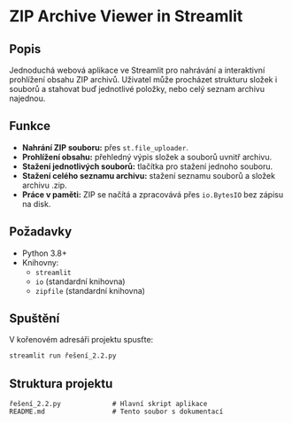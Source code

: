 # ZIP Archive Viewer in Streamlit

## Popis
Jednoduchá webová aplikace ve Streamlit pro nahrávání a interaktivní prohlížení obsahu ZIP archivů. Uživatel může procházet strukturu složek i souborů a stahovat buď jednotlivé položky, nebo celý seznam archivu najednou.

## Funkce
- **Nahrání ZIP souboru:** přes `st.file_uploader`.
- **Prohlížení obsahu:** přehledný výpis složek a souborů uvnitř archivu.
- **Stažení jednotlivých souborů:** tlačítka pro stažení jednoho souboru.
- **Stažení celého seznamu archivu:** stažení seznamu souborů a složek archivu .zip.
- **Práce v paměti:** ZIP se načítá a zpracovává přes `io.BytesIO` bez zápisu na disk.

## Požadavky
- Python 3.8+
- Knihovny:
  - `streamlit`
  - `io` (standardní knihovna)
  - `zipfile` (standardní knihovna)

## Spuštění
V kořenovém adresáři projektu spusťte:
```bash
streamlit run řešení_2.2.py
```

## Struktura projektu
```
řešení_2.2.py             # Hlavní skript aplikace
README.md                 # Tento soubor s dokumentací
``` 
